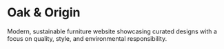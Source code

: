 # Oak & Origin
Modern, sustainable furniture website showcasing curated designs with a focus on quality, style, and environmental responsibility.
